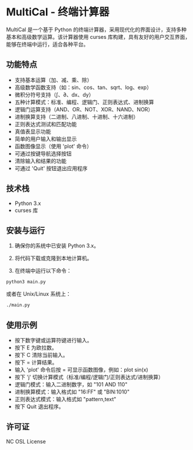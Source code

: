# MultiCal - 终端计算器

MultiCal 是一个基于 Python 的终端计算器，采用现代化的界面设计，支持多种基本和高级数学运算。该计算器使用 curses 库构建，具有友好的用户交互界面，能够在终端中运行，适合各种平台。

## 功能特点

- 支持基本运算（加、减、乘、除）
- 高级数学函数支持（如：sin、cos、tan、sqrt、log、exp）
- 微积分符号支持（∫、∂、dx、dy）
- 五种计算模式：标准、编程、逻辑门、正则表达式、进制换算
- 逻辑门运算支持（AND、OR、NOT、XOR、NAND、NOR）
- 进制换算支持（二进制、八进制、十进制、十六进制）
- 正则表达式测试和匹配功能
- 真值表显示功能
- 简单的用户输入和输出显示
- 函数图像显示（使用 'plot' 命令）
- 可通过按键导航选择按钮
- 清除输入和结果的功能
- 可通过 'Quit' 按钮退出应用程序

## 技术栈

- Python 3.x
- curses 库

## 安装与运行

1. 确保你的系统中已安装 Python 3.x。

2. 将代码下载或克隆到本地计算机。

3. 在终端中运行以下命令：

```bash
python3 main.py
```

或者在 Unix/Linux 系统上：

```bash
./main.py
```

## 使用示例

- 按下数字键或运算符键进行输入。
- 按下 E 为欧拉数。
- 按下 C 清除当前输入。
- 按下 = 计算结果。
- 输入 'plot' 命令后按 = 可显示函数图像，例如：plot sin(x)
- 按下 'j' 切换计算模式（标准/编程/逻辑门/正则表达式/进制换算）
- 逻辑门模式：输入二进制数字，如 "101 AND 110"
- 进制换算模式：输入格式如 "16:FF" 或 "BIN:1010"
- 正则表达式模式：输入格式如 "pattern,text"
- 按下 Quit 退出程序。

## 许可证

NC OSL License